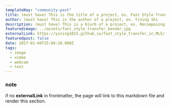 ```yaml
---
templateKey: "community-post"
title: (must have) This is the title of a project, ex. Fast Style Transfer
author: (must have) This is the author of a project, ex. Yining Shi
description: (must have) This is a blurb of a project, ex. Recomposing images in the style of other images.
featuredimage: ../assets/fast_style_transfer_banner.jpg
externalLink: https://yining1023.github.io/fast_style_transfer_in_ML5/
featuredpost: false
date: 2017-01-04T15:04:10.000Z
tags:
  - image
  - video
  - webcam
  - text
---
```


### note

if no **externalLink** in frontmatter, the page will link to this markdown file and render this section.

